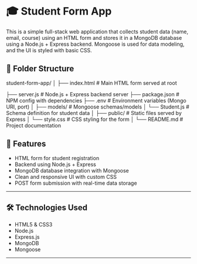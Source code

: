 
# 🎓 Student Form App

This is a simple full-stack web application that collects student data (name, email, course) using an HTML form and stores it in a MongoDB database using a Node.js + Express backend. Mongoose is used for data modeling, and the UI is styled with basic CSS.

## 📁 Folder Structure

student-form-app/
│
├── index.html              # Main HTML form served at root

├── server.js               # Node.js + Express backend server
├── package.json            # NPM config with dependencies
├── .env                    # Environment variables (Mongo URI, port)
│
├── models/                 # Mongoose schemas/models
│   └── Student.js          # Schema definition for student data
│
├── public/                 # Static files served by Express
│   └── style.css           # CSS styling for the form
│
└── README.md               # Project documentation



## 🚀 Features

- HTML form for student registration
- Backend using Node.js + Express
- MongoDB database integration with Mongoose
- Clean and responsive UI with custom CSS
- POST form submission with real-time data storage

---

## 🛠 Technologies Used

- HTML5 & CSS3
- Node.js
- Express.js
- MongoDB
- Mongoose

---
